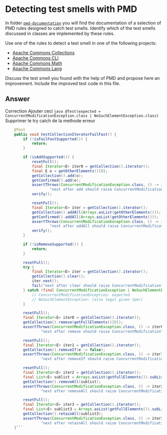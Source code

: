 # Detecting test smells with PMD

In folder [`pmd-documentation`](../pmd-documentation) you will find the documentation of a selection of PMD rules designed to catch test smells.
Identify which of the test smells discussed in classes are implemented by these rules.

Use one of the rules to detect a test smell in one of the following projects:

- [Apache Commons Collections](https://github.com/apache/commons-collections)
- [Apache Commons CLI](https://github.com/apache/commons-cli)
- [Apache Commons Math](https://github.com/apache/commons-math)
- [Apache Commons Lang](https://github.com/apache/commons-lang)

Discuss the test smell you found with the help of PMD and propose here an improvement.
Include the improved test code in this file.

## Answer
Correction
Ajouter ceci
```java @Test(expected = ConcurrentModificationException.class | NoSuchElementException.class)```
Supprimer le try catch de la methode
erreur
```java
    @Test
    public void testCollectionIteratorFailFast() {
        if (!isFailFastSupported()) {
            return;
        }

        if (isAddSupported()) {
            resetFull();
            final Iterator<E> iter0 = getCollection().iterator();
            final E o = getOtherElements()[0];
            getCollection().add(o);
            getConfirmed().add(o);
            assertThrows(ConcurrentModificationException.class, () -> iter0.next(),
                    "next after add should raise ConcurrentModification");
            verify();

            resetFull();
            final Iterator<E> iter = getCollection().iterator();
            getCollection().addAll(Arrays.asList(getOtherElements()));
            getConfirmed().addAll(Arrays.asList(getOtherElements()));
            assertThrows(ConcurrentModificationException.class, () -> iter.next(),
                    "next after addAll should raise ConcurrentModification");
            verify();
        }

        if (!isRemoveSupported()) {
            return;
        }

        resetFull();
        try {
            final Iterator<E> iter = getCollection().iterator();
            getCollection().clear();
            iter.next();
            fail("next after clear should raise ConcurrentModification");
        } catch (final ConcurrentModificationException | NoSuchElementException e) {
            // ConcurrentModificationException: expected
            // NoSuchElementException: (also legal given spec)
        }

        resetFull();
        final Iterator<E> iter0 = getCollection().iterator();
        getCollection().remove(getFullElements()[0]);
        assertThrows(ConcurrentModificationException.class, () -> iter0.next(),
                "next after remove should raise ConcurrentModification");

        resetFull();
        final Iterator<E> iter1 = getCollection().iterator();
        getCollection().removeIf(e -> false);
        assertThrows(ConcurrentModificationException.class, () -> iter1.next(),
                "next after removeIf should raise ConcurrentModification");

        resetFull();
        final Iterator<E> iter2 = getCollection().iterator();
        final List<E> sublist = Arrays.asList(getFullElements()).subList(2, 5);
        getCollection().removeAll(sublist);
        assertThrows(ConcurrentModificationException.class, () -> iter2.next(),
                "next after removeAll should raise ConcurrentModification");

        resetFull();
        final Iterator<E> iter3 = getCollection().iterator();
        final List<E> sublist3 = Arrays.asList(getFullElements()).subList(2, 5);
        getCollection().retainAll(sublist3);
        assertThrows(ConcurrentModificationException.class, () -> iter3.next(),
                "next after retainAll should raise ConcurrentModification");
    }```
